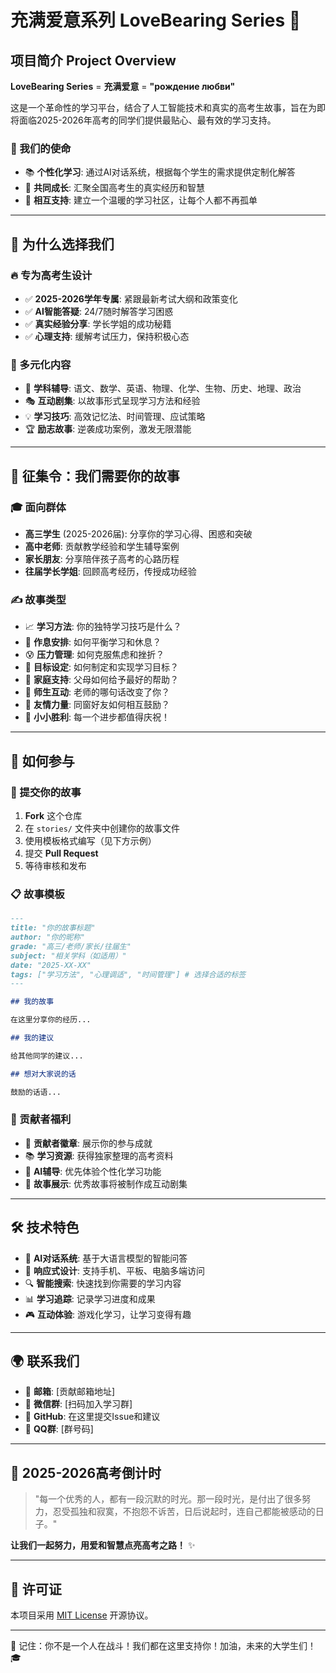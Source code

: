 # 充满爱意系列 LoveBearing Series 💫

## 项目简介 Project Overview

**LoveBearing Series** = **充满爱意** = **"рождение любви"**

这是一个革命性的学习平台，结合了人工智能技术和真实的高考生故事，旨在为即将面临2025-2026年高考的同学们提供最贴心、最有效的学习支持。

### 💝 我们的使命

- 📚 **个性化学习**: 通过AI对话系统，根据每个学生的需求提供定制化解答
- 🤝 **共同成长**: 汇聚全国高考生的真实经历和智慧
- 💪 **相互支持**: 建立一个温暖的学习社区，让每个人都不再孤单

---

## 🎯 为什么选择我们

### 🔥 专为高考生设计

- ✅ **2025-2026学年专属**: 紧跟最新考试大纲和政策变化
- ✅ **AI智能答疑**: 24/7随时解答学习困惑
- ✅ **真实经验分享**: 学长学姐的成功秘籍
- ✅ **心理支持**: 缓解考试压力，保持积极心态

### 🌈 多元化内容

- 📖 **学科辅导**: 语文、数学、英语、物理、化学、生物、历史、地理、政治
- 🎭 **互动剧集**: 以故事形式呈现学习方法和经验
- 💡 **学习技巧**: 高效记忆法、时间管理、应试策略
- 🏆 **励志故事**: 逆袭成功案例，激发无限潜能

---

## 📢 征集令：我们需要你的故事

### 🎓 面向群体

- **高三学生** (2025-2026届): 分享你的学习心得、困惑和突破
- **高中老师**: 贡献教学经验和学生辅导案例  
- **家长朋友**: 分享陪伴孩子高考的心路历程
- **往届学长学姐**: 回顾高考经历，传授成功经验

### ✍️ 故事类型

- 📈 **学习方法**: 你的独特学习技巧是什么？
- 🌅 **作息安排**: 如何平衡学习和休息？
- 😰 **压力管理**: 如何克服焦虑和挫折？
- 🎯 **目标设定**: 如何制定和实现学习目标？
- 💝 **家庭支持**: 父母如何给予最好的帮助？
- 🏫 **师生互动**: 老师的哪句话改变了你？
- 🤗 **友情力量**: 同窗好友如何相互鼓励？
- 🎉 **小小胜利**: 每一个进步都值得庆祝！

---

## 🚀 如何参与

### 📝 提交你的故事

1. **Fork** 这个仓库
2. 在 `stories/` 文件夹中创建你的故事文件
3. 使用模板格式编写（见下方示例）
4. 提交 **Pull Request**
5. 等待审核和发布

### 📋 故事模板

```markdown
---
title: "你的故事标题"
author: "你的昵称"
grade: "高三/老师/家长/往届生"
subject: "相关学科（如适用）"
date: "2025-XX-XX"
tags: ["学习方法", "心理调适", "时间管理"] # 选择合适的标签
---

## 我的故事

在这里分享你的经历...

## 我的建议

给其他同学的建议...

## 想对大家说的话

鼓励的话语...
```

### 🎁 贡献者福利

- 🏅 **贡献者徽章**: 展示你的参与成就
- 📚 **学习资源**: 获得独家整理的高考资料
- 🎯 **AI辅导**: 优先体验个性化学习功能
- 🌟 **故事展示**: 优秀故事将被制作成互动剧集

---

## 🛠️ 技术特色

- 🤖 **AI对话系统**: 基于大语言模型的智能问答
- 📱 **响应式设计**: 支持手机、平板、电脑多端访问
- 🔍 **智能搜索**: 快速找到你需要的学习内容
- 📊 **学习追踪**: 记录学习进度和成果
- 🎮 **互动体验**: 游戏化学习，让学习变得有趣

---

## 🌍 联系我们

- 📧 **邮箱**: [贡献邮箱地址]
- 💬 **微信群**: [扫码加入学习群]
- 🐙 **GitHub**: 在这里提交Issue和建议
- 📱 **QQ群**: [群号码]

---

## 🎯 2025-2026高考倒计时

> "每一个优秀的人，都有一段沉默的时光。那一段时光，是付出了很多努力，忍受孤独和寂寞，不抱怨不诉苦，日后说起时，连自己都能被感动的日子。"

**让我们一起努力，用爱和智慧点亮高考之路！** ✨

---

## 📄 许可证

本项目采用 [MIT License](LICENSE) 开源协议。

---

🌟 记住：你不是一个人在战斗！我们都在这里支持你！加油，未来的大学生们！🎓 
